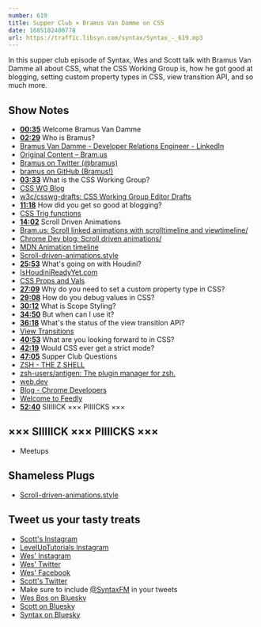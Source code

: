 ```yaml
---
number: 619
title: Supper Club × Bramus Van Damme on CSS
date: 1685102400778
url: https://traffic.libsyn.com/syntax/Syntax_-_619.mp3
---
```


In this supper club episode of Syntax, Wes and Scott talk with Bramus Van Damme all about CSS, what the CSS Working Group is, how he got good at blogging, setting custom property types in CSS, view transition API, and so much more.

## Show Notes

* **[00:35](#t=00:35)** Welcome Bramus Van Damme
* **[02:29](#t=02:29)** Who is Bramus?
* [Bramus Van Damme - Developer Relations Engineer - LinkedIn](https://www.linkedin.com/in/bramus/)
* [Original Content – Bram.us](https://www.bram.us/category/original-content/)
* [Bramus on Twitter (@bramus)](https://twitter.com/bramus)
* [bramus on GitHub (Bramus!)](https://github.com/bramus/)
* **[03:33](#t=03:33)** What is the CSS Working Group?
* [CSS WG Blog](https://www.w3.org/blog/CSS/)
* [w3c/csswg-drafts: CSS Working Group Editor Drafts](https://github.com/w3c/csswg-drafts)
* **[11:18](#t=11:18)** How did you get so good at blogging?
* [CSS Trig functions](https://web.dev/css-trig-functions/)
* **[14:02](#t=14:02)** Scroll Driven Animations
* [Bram.us: Scroll linked animations with scrolltimeline and viewtimeline/](https://www.bram.us/2022/10/27/scroll-linked-animations-with-scrolltimeline-and-viewtimeline/)
* [Chrome Dev blog: Scroll driven animations/](https://developer.chrome.com/articles/scroll-driven-animations/)
* [MDN Animation timeline](https://developer.mozilla.org/en-US/docs/Web/CSS/animation-timeline)
* [Scroll-driven-animations.style](https://scroll-driven-animations.style/)
* **[25:53](#t=25:53)** What's going on with Houdini?
* [IsHoudiniReadyYet.com](https://ishoudinireadyyet.com/)
* [CSS Props and Vals](https://web.dev/css-props-and-vals/)
* **[27:09](#t=27:09)** Why do you need to set a custom property type in CSS?
* **[29:08](#t=29:08)** How do you debug values in CSS?
* **[30:12](#t=30:12)** What is Scope Styling?
* **[34:50](#t=34:50)** But when can I use it?
* **[36:18](#t=36:18)** What's the status of the view transition API?
* [View Transitions](https://developer.chrome.com/docs/web-platform/view-transitions/)
* **[40:53](#t=40:53)** What are you looking forward to in CSS?
* **[42:19](#t=42:19)** Would CSS ever get a strict mode?
* **[47:05](#t=47:05)** Supper Club Questions
* [ZSH - THE Z SHELL](https://zsh.sourceforge.io/)
* [zsh-users/antigen: The plugin manager for zsh.](https://github.com/zsh-users/antigen)
* [web.dev](https://web.dev/)
* [Blog - Chrome Developers](https://developer.chrome.com/en/blog/)
* [Welcome to Feedly](https://feedly.com/)
* **[52:40](#t=52:40)** SIIIIICK ××× PIIIICKS ×××

## ××× SIIIIICK ××× PIIIICKS ×××

* Meetups

## Shameless Plugs

* [Scroll-driven-animations.style](https://scroll-driven-animations.style/)

## Tweet us your tasty treats

* [Scott's Instagram](https://www.instagram.com/stolinski/)
* [LevelUpTutorials Instagram](https://www.instagram.com/LevelUpTutorials/)
* [Wes' Instagram](https://www.instagram.com/wesbos/)
* [Wes' Twitter](https://twitter.com/wesbos)
* [Wes' Facebook](https://www.facebook.com/wesbos.developer)
* [Scott's Twitter](https://twitter.com/stolinski)
* Make sure to include [@SyntaxFM](https://twitter.com/SyntaxFM) in your tweets
* [Wes Bos on Bluesky](https://bsky.app/profile/syntax.fm/wesbos.com)
* [Scott on Bluesky](https://bsky.app/profile/tolin.ski)
* [Syntax on Bluesky](https://bsky.app/profile/syntax.fm)
